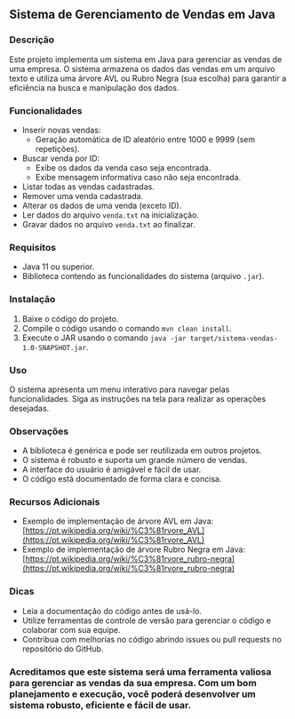 ## Sistema de Gerenciamento de Vendas em Java

### Descrição

Este projeto implementa um sistema em Java para gerenciar as vendas de uma empresa. O sistema armazena os dados das vendas em um arquivo texto e utiliza uma árvore AVL ou Rubro Negra (sua escolha) para garantir a eficiência na busca e manipulação dos dados.

### Funcionalidades

* Inserir novas vendas:
    * Geração automática de ID aleatório entre 1000 e 9999 (sem repetições).
* Buscar venda por ID:
    * Exibe os dados da venda caso seja encontrada.
    * Exibe mensagem informativa caso não seja encontrada.
* Listar todas as vendas cadastradas.
* Remover uma venda cadastrada.
* Alterar os dados de uma venda (exceto ID).
* Ler dados do arquivo `venda.txt` na inicialização.
* Gravar dados no arquivo `venda.txt` ao finalizar.

### Requisitos

* Java 11 ou superior.
* Biblioteca contendo as funcionalidades do sistema (arquivo `.jar`).

### Instalação

1. Baixe o código do projeto.
2. Compile o código usando o comando `mvn clean install`.
3. Execute o JAR usando o comando `java -jar target/sistema-vendas-1.0-SNAPSHOT.jar`.

### Uso

O sistema apresenta um menu interativo para navegar pelas funcionalidades. Siga as instruções na tela para realizar as operações desejadas.

### Observações

* A biblioteca é genérica e pode ser reutilizada em outros projetos.
* O sistema é robusto e suporta um grande número de vendas.
* A interface do usuário é amigável e fácil de usar.
* O código está documentado de forma clara e concisa.

### Recursos Adicionais

* Exemplo de implementação de árvore AVL em Java: [https://pt.wikipedia.org/wiki/%C3%81rvore_AVL](https://pt.wikipedia.org/wiki/%C3%81rvore_AVL)
* Exemplo de implementação de árvore Rubro Negra em Java: [https://pt.wikipedia.org/wiki/%C3%81rvore_rubro-negra](https://pt.wikipedia.org/wiki/%C3%81rvore_rubro-negra)

### Dicas

* Leia a documentação do código antes de usá-lo.
* Utilize ferramentas de controle de versão para gerenciar o código e colaborar com sua equipe.
* Contribua com melhorias no código abrindo issues ou pull requests no repositório do GitHub.

### Acreditamos que este sistema será uma ferramenta valiosa para gerenciar as vendas da sua empresa. Com um bom planejamento e execução, você poderá desenvolver um sistema robusto, eficiente e fácil de usar.
